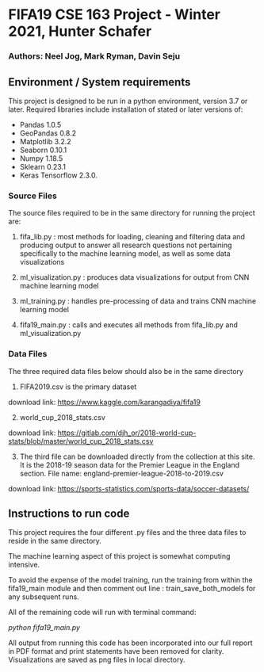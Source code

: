# FIFA19 CSE 163 Project - Winter 2021, Hunter Schafer

###  Authors: Neel Jog, Mark Ryman, Davin Seju

  
 
  

## Environment / System requirements

This project is designed to be run in a python environment, version 3.7 or later. 
Required libraries include installation of stated or later versions of:

 - Pandas 1.0.5
 - GeoPandas 0.8.2
 - Matplotlib 3.2.2
 - Seaborn 0.10.1
 - Numpy 1.18.5
 - Sklearn 0.23.1
 - Keras Tensorflow 2.3.0.

  ### Source Files

The source files required to be in the same directory for running the project are:

1. fifa_lib.py : most methods for loading, cleaning and filtering data and producing output to answer all research questions not pertaining specifically to the machine learning model, as well as some data visualizations

2. ml_visualization.py : produces data visualizations for output from CNN machine learning model

3. ml_training.py : handles pre-processing of data and trains CNN machine learning model

4. fifa19_main.py : calls and executes all methods from fifa_lib.py and ml_visualization.py



### Data Files  

The three required data files below should also be in the same directory


1. FIFA2019.csv is the primary dataset

download link: https://www.kaggle.com/karangadiya/fifa19

2. world_cup_2018_stats.csv

download link: https://gitlab.com/djh_or/2018-world-cup-stats/blob/master/world_cup_2018_stats.csv

3. The third file can be downloaded directly from the collection at this site. It is the 2018-19 season data for the Premier League in the England section.
File name: england-premier-league-2018-to-2019.csv 

download link: https://sports-statistics.com/sports-data/soccer-datasets/



## Instructions to run code

This project requires the four different .py files and the three data files to reside in the same directory.

The machine learning aspect of this project is somewhat computing intensive.


To avoid the expense of the model training,  run the training from within the fifa19_main module and then comment out line : train_save_both_models for any subsequent runs.

All of the remaining code will run with terminal command:

 _python fifa19_main.py_

All output from running this code has been incorporated into our full report in PDF format and print statements have been removed for clarity.  Visualizations are saved as png files in local directory.